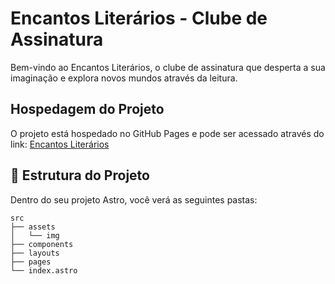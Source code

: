 # Encantos Literários - Clube de Assinatura

Bem-vindo ao Encantos Literários, o clube de assinatura que desperta a sua imaginação e explora novos mundos através da leitura.

## Hospedagem do Projeto

O projeto está hospedado no GitHub Pages e pode ser acessado através do link: [Encantos Literários](https://encantosliterarios.github.io/)

## 🚀 Estrutura do Projeto

Dentro do seu projeto Astro, você verá as seguintes pastas:

```text
src
├── assets
│   └── img
├── components
├── layouts
├── pages
└── index.astro
```

